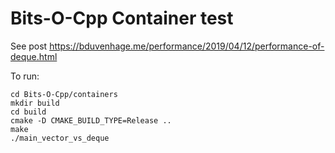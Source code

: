 # Bits-O-Cpp Container test
See post https://bduvenhage.me/performance/2019/04/12/performance-of-deque.html

To run:

```console
cd Bits-O-Cpp/containers
mkdir build
cd build
cmake -D CMAKE_BUILD_TYPE=Release ..
make
./main_vector_vs_deque
```
